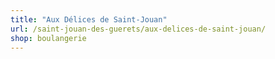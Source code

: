 ```yaml
---
title: "Aux Délices de Saint-Jouan"
url: /saint-jouan-des-guerets/aux-delices-de-saint-jouan/
shop: boulangerie
---
```

